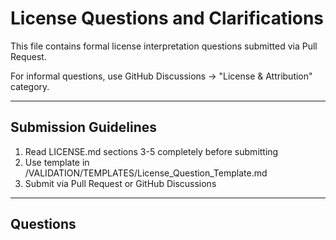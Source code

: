 # License Questions and Clarifications

This file contains formal license interpretation questions submitted via Pull Request.

For informal questions, use GitHub Discussions → "License & Attribution" category.

---

## Submission Guidelines

1. Read LICENSE.md sections 3-5 completely before submitting
2. Use template in /VALIDATION/TEMPLATES/License_Question_Template.md
3. Submit via Pull Request or GitHub Discussions

---

## Questions

<!-- Append new questions below this line -->
<!-- Use the template format from /VALIDATION/TEMPLATES/License_Question_Template.md -->

<!-- Example entry:

### Q001: [Brief Topic]
**Date:** 2025-10-10  
**Submitted by:** @username

**Question:** [Full question text]

**Answer:** [Maintainer response]  
**Status:** Answered  
**Date Answered:** 2025-10-11

---

-->